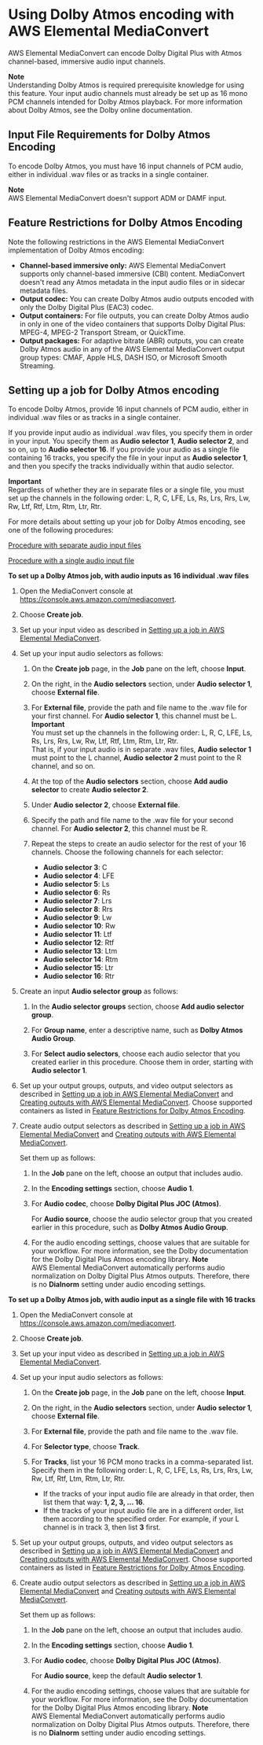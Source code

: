 # Using Dolby Atmos encoding with AWS Elemental MediaConvert<a name="using-dolby-atmos-encoding"></a>

AWS Elemental MediaConvert can encode Dolby Digital Plus with Atmos channel\-based, immersive audio input channels\.

**Note**  
Understanding Dolby Atmos is required prerequisite knowledge for using this feature\. Your input audio channels must already be set up as 16 mono PCM channels intended for Dolby Atmos playback\. For more information about Dolby Atmos, see the Dolby online documentation\.

## Input File Requirements for Dolby Atmos Encoding<a name="input-file-requirements-for-dolby-atmos-encoding"></a>

 To encode Dolby Atmos, you must have 16 input channels of PCM audio, either in individual \.wav files or as tracks in a single container\.

**Note**  
AWS Elemental MediaConvert doesn't support ADM or DAMF input\.

## Feature Restrictions for Dolby Atmos Encoding<a name="feature-restrictions-for-dolby-atmos-encoding"></a>

Note the following restrictions in the AWS Elemental MediaConvert implementation of Dolby Atmos encoding:
+ **Channel\-based immersive only:** AWS Elemental MediaConvert supports only channel\-based immersive \(CBI\) content\. MediaConvert doesn't read any Atmos metadata in the input audio files or in sidecar metadata files\. 
+ **Output codec:** You can create Dolby Atmos audio outputs encoded with only the Dolby Digital Plus \(EAC3\) codec\.
+ **Output containers:** For file outputs, you can create Dolby Atmos audio in only in one of the video containers that supports Dolby Digital Plus: MPEG\-4, MPEG\-2 Transport Stream, or QuickTime\.
+ **Output packages:** For adaptive bitrate \(ABR\) outputs, you can create Dolby Atmos audio in any of the AWS Elemental MediaConvert output group types: CMAF, Apple HLS, DASH ISO, or Microsoft Smooth Streaming\.

## Setting up a job for Dolby Atmos encoding<a name="setting-up-a-job-for-dolby-atmos-encoding"></a>

To encode Dolby Atmos, provide 16 input channels of PCM audio, either in individual \.wav files or as tracks in a single container\.

If you provide input audio as individual \.wav files, you specify them in order in your input\. You specify them as **Audio selector 1**, **Audio selector 2**, and so on, up to **Audio selector 16**\. If you provide your audio as a single file containing 16 tracks, you specify the file in your input as **Audio selector 1**, and then you specify the tracks individually within that audio selector\. 

**Important**  
Regardless of whether they are in separate files or a single file, you must set up the channels in the following order: L, R, C, LFE, Ls, Rs, Lrs, Rrs, Lw, Rw, Ltf, Rtf, Ltm, Rtm, Ltr, Rtr\.

For more details about setting up your job for Dolby Atmos encoding, see one of the following procedures:

[Procedure with separate audio input files](#proc-atmos-separate-input-files)

[Procedure with a single audio input file](#proc-atmos-single-input-file)

**To set up a Dolby Atmos job, with audio inputs as 16 individual \.wav files**<a name="proc-atmos-separate-input-files"></a>

1. Open the MediaConvert console at [https://console\.aws\.amazon\.com/mediaconvert](https://console.aws.amazon.com/mediaconvert)\.

1. Choose **Create job**\.

1. Set up your input video as described in [Setting up a job in AWS Elemental MediaConvert](setting-up-a-job.md)\.

1. Set up your input audio selectors as follows:

   1. On the **Create job** page, in the **Job** pane on the left, choose **Input**\.

   1. On the right, in the **Audio selectors** section, under **Audio selector 1**, choose **External file**\.

   1. For **External file**, provide the path and file name to the \.wav file for your first channel\. For **Audio selector 1**, this channel must be L\. 
**Important**  
You must set up the channels in the following order: L, R, C, LFE, Ls, Rs, Lrs, Rrs, Lw, Rw, Ltf, Rtf, Ltm, Rtm, Ltr, Rtr\.   
That is, if your input audio is in separate \.wav files, **Audio selector 1** must point to the L channel, **Audio selector 2** must point to the R channel, and so on\.

   1. At the top of the **Audio selectors** section, choose **Add audio selector** to create **Audio selector 2**\.

   1. Under **Audio selector 2**, choose **External file**\.

   1. Specify the path and file name to the \.wav file for your second channel\. For **Audio selector 2**, this channel must be R\.

   1. Repeat the steps to create an audio selector for the rest of your 16 channels\. Choose the following channels for each selector:
      + **Audio selector 3**: C
      + **Audio selector 4**: LFE
      + **Audio selector 5**: Ls
      + **Audio selector 6**: Rs
      + **Audio selector 7**: Lrs
      + **Audio selector 8**: Rrs
      + **Audio selector 9**: Lw
      + **Audio selector 10**: Rw
      + **Audio selector 11**: Ltf
      + **Audio selector 12**: Rtf
      + **Audio selector 13**: Ltm
      + **Audio selector 14**: Rtm
      + **Audio selector 15**: Ltr
      + **Audio selector 16**: Rtr

1. Create an input **Audio selector group** as follows:

   1. In the **Audio selector groups** section, choose **Add audio selector group**\.

   1. For **Group name**, enter a descriptive name, such as **Dolby Atmos Audio Group**\.

   1. For **Select audio selectors**, choose each audio selector that you created earlier in this procedure\. Choose them in order, starting with **Audio selector 1**\.

1. Set up your output groups, outputs, and video output selectors as described in [Setting up a job in AWS Elemental MediaConvert](setting-up-a-job.md) and [Creating outputs with AWS Elemental MediaConvert](creating-streaming-and-file-outputs.md)\. Choose supported containers as listed in [Feature Restrictions for Dolby Atmos Encoding](#feature-restrictions-for-dolby-atmos-encoding)\.

1. Create audio output selectors as described in [Setting up a job in AWS Elemental MediaConvert](setting-up-a-job.md) and [Creating outputs with AWS Elemental MediaConvert](creating-streaming-and-file-outputs.md)\.

   Set them up as follows:

   1. In the **Job** pane on the left, choose an output that includes audio\.

   1. In the **Encoding settings** section, choose **Audio 1**\.

   1. For **Audio codec**, choose **Dolby Digital Plus JOC \(Atmos\)**\.

      For **Audio source**, choose the audio selector group that you created earlier in this procedure, such as **Dolby Atmos Audio Group**\.

   1. For the audio encoding settings, choose values that are suitable for your workflow\. For more information, see the Dolby documentation for the Dolby Digital Plus Atmos encoding library\.
**Note**  
AWS Elemental MediaConvert automatically performs audio normalization on Dolby Digital Plus Atmos outputs\. Therefore, there is no **Dialnorm** setting under audio encoding settings\.

**To set up a Dolby Atmos job, with audio input as a single file with 16 tracks**<a name="proc-atmos-single-input-file"></a>

1. Open the MediaConvert console at [https://console\.aws\.amazon\.com/mediaconvert](https://console.aws.amazon.com/mediaconvert)\.

1. Choose **Create job**\.

1. Set up your input video as described in [Setting up a job in AWS Elemental MediaConvert](setting-up-a-job.md)\.

1. Set up your input audio selectors as follows:

   1. On the **Create job** page, in the **Job** pane on the left, choose **Input**\.

   1. On the right, in the **Audio selectors** section, under **Audio selector 1**, choose **External file**\.

   1. For **External file**, provide the path and file name to the \.wav file\. 

   1. For **Selector type**, choose **Track**\.

   1. For **Tracks**, list your 16 PCM mono tracks in a comma\-separated list\. Specify them in the following order: L, R, C, LFE, Ls, Rs, Lrs, Rrs, Lw, Rw, Ltf, Rtf, Ltm, Rtm, Ltr, Rtr\.
      + If the tracks of your input audio file are already in that order, then list them that way: **1, 2, 3, … 16**\. 
      + If the tracks of your input audio file are in a different order, list them according to the specified order\. For example, if your L channel is in track 3, then list **3** first\.

1. Set up your output groups, outputs, and video output selectors as described in [Setting up a job in AWS Elemental MediaConvert](setting-up-a-job.md) and [Creating outputs with AWS Elemental MediaConvert](creating-streaming-and-file-outputs.md)\. Choose supported containers as listed in [Feature Restrictions for Dolby Atmos Encoding](#feature-restrictions-for-dolby-atmos-encoding)\.

1. Create audio output selectors as described in [Setting up a job in AWS Elemental MediaConvert](setting-up-a-job.md) and [Creating outputs with AWS Elemental MediaConvert](creating-streaming-and-file-outputs.md)\.

   Set them up as follows:

   1. In the **Job** pane on the left, choose an output that includes audio\.

   1. In the **Encoding settings** section, choose **Audio 1**\.

   1. For **Audio codec**, choose **Dolby Digital Plus JOC \(Atmos\)**\.

      For **Audio source**, keep the default **Audio selector 1**\.

   1. For the audio encoding settings, choose values that are suitable for your workflow\. For more information, see the Dolby documentation for the Dolby Digital Plus Atmos encoding library\.
**Note**  
AWS Elemental MediaConvert automatically performs audio normalization on Dolby Digital Plus Atmos outputs\. Therefore, there is no **Dialnorm** setting under audio encoding settings\.